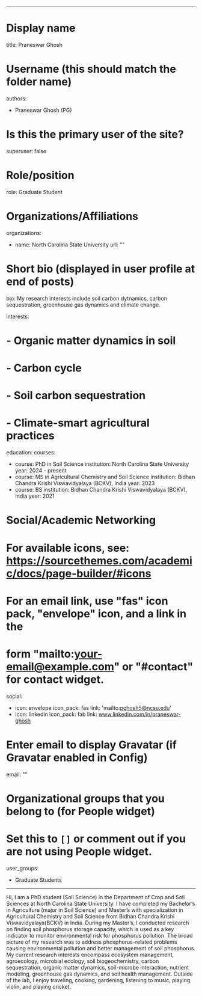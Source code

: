 
---
# Display name
title: Praneswar Ghosh

# Username (this should match the folder name)
authors:
- Praneswar Ghosh (PG)

# Is this the primary user of the site?
superuser: false

# Role/position
role: Graduate Student

# Organizations/Affiliations
organizations:
- name: North Carolina State University
  url: ""

# Short bio (displayed in user profile at end of posts)
 bio: My research interests include soil carbon dytnamics, carbon sequestration, greenhouse gas dynamics and climate change.

interests:
# - Organic matter dynamics in soil
# - Carbon cycle
# - Soil carbon sequestration
# - Climate-smart agricultural practices

education:
  courses:
   - course: PhD in Soil Science
     institution: North Carolina State University
     year: 2024 - present
  - course: MS in Agricultural Chemistry and Soil Science
    institution: Bidhan Chandra Krishi Viswavidyalaya (BCKV), India
    year: 2023
  - course: BS 
    institution: Bidhan Chandra Krishi Viswavidyalaya (BCKV), India
    year: 2021


# Social/Academic Networking
# For available icons, see: https://sourcethemes.com/academic/docs/page-builder/#icons
#   For an email link, use "fas" icon pack, "envelope" icon, and a link in the
#   form "mailto:your-email@example.com" or "#contact" for contact widget.
social:
- icon: envelope
  icon_pack: fas
  link: 'mailto:pghosh5@ncsu.edu'
- icon: linkedin
  icon_pack: fab
  link: www.linkedin.com/in/praneswar-ghosh  


# Enter email to display Gravatar (if Gravatar enabled in Config)
email: ""

# Organizational groups that you belong to (for People widget)
#   Set this to `[]` or comment out if you are not using People widget.
user_groups:
- Graduate Students  

---

Hi, I am a PhD student (Soil Science) in the Department of Crop and Soil Sciences at North Carolina State University. I have completed my Bachelor’s in Agriculture (major in Soil Science) and Master’s with specialization in Agricultural Chemistry and Soil Science from Bidhan Chandra Krishi Viswavidyalaya(BCKV) in India. During my Master’s, I conducted research on finding soil phosphorus storage capacity, which is used as a key indicator to monitor environmental risk for phosphorus pollution. The broad picture of my research was to address phosphorus-related problems causing environmental pollution and better management of soil phosphorus. My current research interests encompass ecosystem management, agroecology, microbial ecology, soil biogeochemistry, carbon sequestration, organic matter dynamics, soil-microbe interaction, nutrient modeling, greenhouse gas dynamics, and soil health management. Outside of the lab, I enjoy traveling, cooking, gardening, listening to music, playing violin, and playing cricket.

